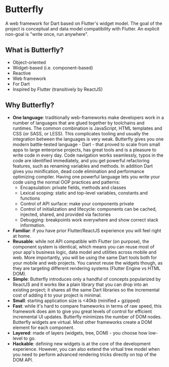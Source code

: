 # Butterfly

A web framework for Dart based on Flutter's widget model. The goal of the
project is conceptual and data model compatibility with Flutter. An explicit
non-goal is "write once, run anywhere".

## What is Butterfly?

- Object-oriented
- Widget-based (i.e. component-based)
- Reactive
- Web framework
- For Dart
- Inspired by Flutter (transitively by ReactJS)

## Why Butterfly?

- **One language**: traditionally web-frameworks make developers work in a
  number of languages that are glued together by toolchains and runtimes.
  The common combination is JavaScript, HTML templates and CSS (or SASS, or
  LESS). This complicates tooling and usually the integration between the
  languages is very weak. Butterfly gives you one modern battle-tested language -
  Dart - that proved to scale from small apps to large enterprise projects, has
  great tools and is a pleasure to write code in every day. Code navigation
  works seamlessly, typos in the code are identified immediately, and you get
  powerful refactoring features, such as renaming variables and methods. In
  addition Dart gives you minification, dead code elimination and performance
  optimizing compiler. Having one powerful language lets you write your code
  using the normal OOP practices and patterns:
  - Encapsulation: private fields, methods and classes
  - Lexical scoping: static and top-level variables, constants and
    functions
  - Control of API surface: make your components private
  - Control of initialization and lifecycle: components can be cached, injected,
    shared, and provided via factories
  - Debugging: breakpoints work everywhere and show correct stack information.
- **Familiar**: if you have prior Flutter/ReactJS experience you will feel right
  at home.
- **Reusable**: while not API compatible with Flutter (on purpose), the
  component system is identical, which means you can reuse most of your app's
  business logic, data model and utilities across mobile and web. More
  importantly, you will be using the same Dart tools both for your mobile and
  web projects. You cannot reuse the widgets though, as they are targeting
  different rendering systems (Flutter Engine vs HTML DOM).
- **Simple**: Butterfly introduces only a handful of concepts popularized by
  ReactJS and it works like a plain library that you can drop into an existing
  project; it shares all the same Dart libraries so the incremental cost of
  adding it to your project is minimal.
- **Small**: starting application size is <40kb (minified + gzipped)
- **Fast**: while it's hard to compare frameworks in terms of raw speed, this
  framework does aim to give you great levels of control for efficient
  incremental UI updates. Butterfly minimizes the number of DOM nodes. Butterfly
  widgets are virtual. Most other frameworks create a DOM element for each
  component.
- **Layered**: made of layers (widgets, tree, DOM) - you choose how low-level to
  go.
- **Hackable**: defining new widgets is at the core of the development
  experience. However, you can also extend the virtual tree model when you need
  to perform advanced rendering tricks directly on top of the DOM API.
